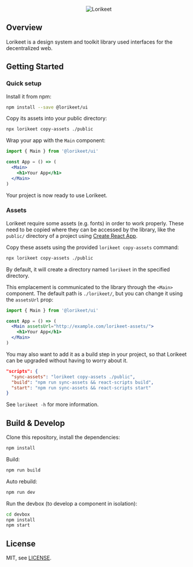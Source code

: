 <p align="center">
  <img alt="Lorikeet" src="https://user-images.githubusercontent.com/36158/54131653-afb8db00-440a-11e9-8ae8-a5ec5cd045b2.png">
</p>

## Overview

Lorikeet is a design system and toolkit library used interfaces for the decentralized web.

## Getting Started

### Quick setup

Install it from npm:

```sh
npm install --save @lorikeet/ui
```

Copy its assets into your public directory:

```sh
npx lorikeet copy-assets ./public
```

Wrap your app with the `Main` component:

```jsx
import { Main } from '@lorikeet/ui'

const App = () => (
  <Main>
    <h1>Your App</h1>
  </Main>
)
```

Your project is now ready to use Lorikeet.

### Assets

Lorikeet require some assets (e.g. fonts) in order to work properly. These need to be copied where they can be accessed by the library, like the `public/` directory of a project using [Create React App](https://github.com/facebookincubator/create-react-app/blob/master/packages/react-scripts/template/README.md#adding-assets-outside-of-the-module-system).

Copy these assets using the provided `lorikeet copy-assets` command:

```sh
npx lorikeet copy-assets ./public
```

By default, it will create a directory named `lorikeet` in the specified directory.

This emplacement is communicated to the library through the `<Main>` component. The default path is `./lorikeet/`, but you can change it using the `assetsUrl` prop:

```jsx
import { Main } from '@lorikeet/ui'

const App = () => (
  <Main assetsUrl="http://example.com/lorikeet-assets/">
    <h1>Your App</h1>
  </Main>
)
```

You may also want to add it as a build step in your project, so that Lorikeet can be upgraded without having to worry about it.

```json
"scripts": {
  "sync-assets": "lorikeet copy-assets ./public",
  "build": "npm run sync-assets && react-scripts build",
  "start": "npm run sync-assets && react-scripts start"
}
```

See `lorikeet -h` for more information.

## Build & Develop

Clone this repository, install the dependencies:

```sh
npm install
```

Build:

```sh
npm run build
```

Auto rebuild:

```sh
npm run dev
```

Run the devbox (to develop a component in isolation):

```sh
cd devbox
npm install
npm start
```

## License

MIT, see [LICENSE](LICENSE).
